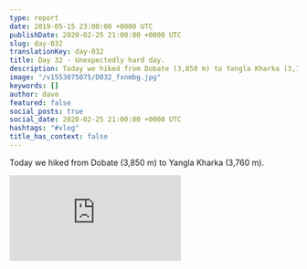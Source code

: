```yaml
---
type: report
date: 2019-05-15 23:00:00 +0000 UTC
publishDate: 2020-02-25 21:00:00 +0000 UTC
slug: day-032
translationKey: day-032
title: Day 32 - Unexpectedly hard day.
description: Today we hiked from Dobate (3,850 m) to Yangla Kharka (3,760 m).
image: "/v1553075075/D032_fxnmbg.jpg"
keywords: []
author: dave
featured: false
social_posts: true
social_date: 2020-02-25 21:00:00 +0000 UTC
hashtags: "#vlog"
title_has_context: false
---
```


Today we hiked from Dobate (3,850 m) to Yangla Kharka (3,760 m).

<iframe class="youtube" src="https://www.youtube.com/embed/HEsO_xwUu4Q" frameborder="0" allow="accelerometer; autoplay; encrypted-media; gyroscope; picture-in-picture" allowfullscreen></iframe>

